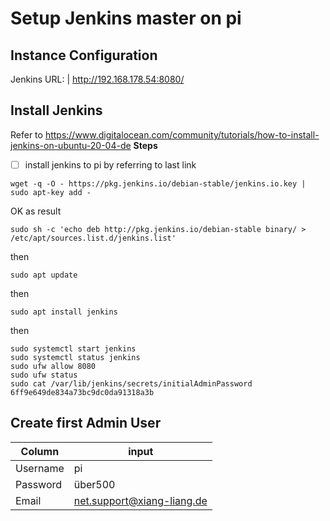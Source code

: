 # Setup Jenkins master on pi
## Instance Configuration
Jenkins URL: | http://192.168.178.54:8080/

## Install Jenkins
Refer to https://www.digitalocean.com/community/tutorials/how-to-install-jenkins-on-ubuntu-20-04-de
**Steps**
- [ ] install jenkins to pi by referring to last link


```properties
wget -q -O - https://pkg.jenkins.io/debian-stable/jenkins.io.key | sudo apt-key add -
``` 
OK as result

```properties
sudo sh -c 'echo deb http://pkg.jenkins.io/debian-stable binary/ > /etc/apt/sources.list.d/jenkins.list'
```
then
```properties
sudo apt update
```
then
```properties
sudo apt install jenkins
```
then
```properties
sudo systemctl start jenkins
sudo systemctl status jenkins
sudo ufw allow 8080
sudo ufw status
sudo cat /var/lib/jenkins/secrets/initialAdminPassword
6ff9e649de834a73bc9dc0da91318a3b
```
## Create first Admin User
Column | input
------ | -----
Username | pi
Password | über500
Email | net.support@xiang-liang.de

